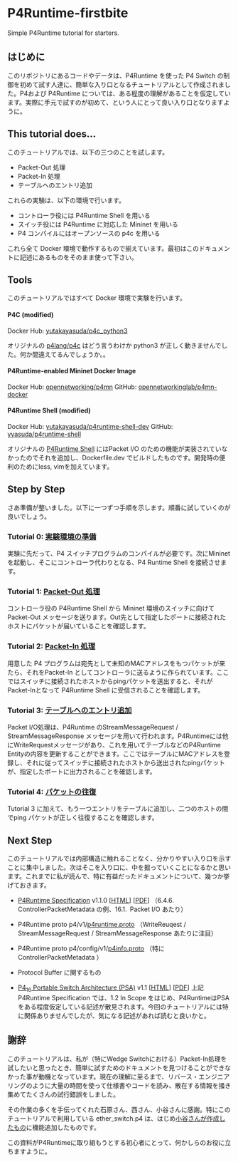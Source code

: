 # P4Runtime-firstbite
Simple P4Runtime tutorial for starters.

## はじめに

このリポジトリにあるコードやデータは、P4Runtime を使った P4 Switch の制御を初めて試す人達に、簡単な入り口となるチュートリアルとして作成されました。P4および P4Runtime については、ある程度の理解があることを仮定しています。実際に手元で試すのが初めて、という人にとって良い入り口となりますように。

## This tutorial does…

このチュートリアルでは、以下の三つのことを試します。

- Packet-Out 処理
- Packet-In 処理
- テーブルへのエントリ追加

これらの実験は、以下の環境で行います。

- コントローラ役には P4Runtime Shell を用いる
- スイッチ役には P4Runtime に対応した Mininet を用いる
- P4 コンパイルにはオープンソースの p4c を用いる

これら全て Docker 環境で動作するもので揃えています。最初はこのドキュメントに記述にあるものをそのまま使って下さい。

## Tools

このチュートリアルではすべて Docker 環境で実験を行います。

#### P4C (modified)

Docker Hub: [yutakayasuda/p4c_python3](https://hub.docker.com/repository/docker/yutakayasuda/p4c_python3)

オリジナルの [p4lang/p4c](https://hub.docker.com/r/p4lang/p4c) はどう言うわけか python3 が正しく動きませんでした。何か間違えてるんでしょうか。。

#### P4Runtime-enabled Mininet Docker Image

Docker Hub: [opennetworking/p4mn](https://hub.docker.com/r/opennetworking/p4mn)
GitHub: [opennetworkinglab/p4mn-docker](https://github.com/opennetworkinglab/p4mn-docker)

#### P4Runtime Shell (modified)

Docker Hub: [yutakayasuda/p4runtime-shell-dev](https://hub.docker.com/repository/docker/yutakayasuda/p4runtime-shell-dev)
GitHub: [yyasuda/p4runtime-shell](https://github.com/yyasuda/p4runtime-shell)

オリジナルの [P4Runtime Shell](https://hub.docker.com/r/p4lang/p4runtime-sh) にはPacket I/O のための機能が実装されていなかったのでそれを追加し、Dockerfile.dev でビルドしたものです。開発時の便利のためにless, vimを加えています。

## Step by Step

さあ準備が整いました。以下に一つずつ手順を示します。順番に試していくのが良いでしょう。

### Tutorial 0: [実験環境の準備](./t0_prepare.md)

実験に先だって、P4 スイッチプログラムのコンパイルが必要です。次にMininetを起動し、そこにコントローラ代わりとなる、P4 Runtime Shell を接続させます。

### Tutorial 1: [Packet-Out 処理](./t1_packet-out.md)

コントローラ役の P4Runtime Shell から Mininet 環境のスイッチに向けて Packet-Out メッセージを送ります。Out先として指定したポートに接続されたホストにパケットが届いていることを確認します。

### Tutorial 2: [Packet-In 処理](./t2_packet-in.md)

用意した P4 プログラムは宛先として未知のMACアドレスをもつパケットが来たら、それをPacket-In としてコントローラに送るように作られています。ここではスイッチに接続されたホストからpingパケットを送出すると、それがPacket-Inとなって P4Runtime Shell に受信されることを確認します。

### Tutorial 3: [テーブルへのエントリ追加](./t3_add-entry.md)

Packet I/O処理は、P4Runtime のStreamMessageRequest / StreamMessageResponse メッセージを用いて行われます。P4Runtimeには他にWriteRequestメッセージがあり、これを用いてテーブルなどのP4Runtime Entityの内容を更新することができます。ここではテーブルにMACアドレスを登録し、それに従ってスイッチに接続されたホストから送出されたpingパケットが、指定したポートに出力されることを確認します。

### Tutorial 4: [パケットの往復](./t4_roundtrip.md)

Tutorial 3 に加えて、もう一つエントリをテーブルに追加し、二つのホストの間でping パケットが正しく往復することを確認します。

## Next Step

このチュートリアルでは内部構造に触れることなく、分かりやすい入り口を示すことに集中しました。次はそこを入り口に、中を掘っていくことになるかと思います。これまでに私が読んで、特に有益だったドキュメントについて、幾つか挙げておきます。

- [P4Runtime Specification](https://p4.org/specs/) v1.1.0 [[HTML](https://p4.org/p4runtime/spec/v1.1.0/P4Runtime-Spec.html)] [[PDF](https://p4.org/p4runtime/spec/v1.1.0/P4Runtime-Spec.pdf)]
  （6.4.6. ControllerPacketMetadata の例、16.1. Packet I/O あたり）
- P4Runtime proto p4/v1/[p4runtime.proto](https://github.com/p4lang/p4runtime/blob/master/proto/p4/v1/p4runtime.proto) 
  （WriteReuqest / StreamMessageRequest / StreamMessageResponse あたりに注目）
- P4Runtime proto p4/config/v1/[p4info.proto](https://github.com/p4lang/p4runtime/blob/master/proto/p4/config/v1/p4info.proto) 
  （特に ControllerPacketMetadata ）
- Protocol Buffer に関するもの

- [P4<sub>16</sub> Portable Switch Architecture (PSA)](https://p4.org/specs/) v1.1 [[HTML](https://p4.org/p4-spec/docs/PSA-v1.1.0.html)] [[PDF](https://p4.org/p4-spec/docs/PSA-v1.1.0.pdf)]
  上記P4Runtime Specification では、1.2 In Scope をはじめ、P4RuntimeはPSAをある程度仮定している記述が散見されます。今回のチュートリアルには特に関係ありませんでしたが、気になる記述があれば読むと良いかと。

## 謝辞

このチュートリアルは、私が（特にWedge Switchにおける）Packet-In処理を試したいと思ったとき、簡単に試すためのドキュメントを見つけることができなかった事が動機となっています。現在の理解に至るまで、リバース・エンジニアリングのように大量の時間を使って仕様書やコードを読み、散在する情報を掻き集めてたくさんの試行錯誤をしました。

その作業の多くを手伝ってくれた石原さん、西さん、小谷さんに感謝。特にこのチュートリアルで利用している ether_switch.p4 は、はじめ[小谷さんが作成したもの](https://gist.github.com/daisuke-k/1714c176e62280cc8627dc5e96846e56)に機能追加したものです。

この資料がP4Runtimeに取り組もうとする初心者にとって、何かしらのお役に立ちますように。